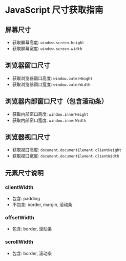 # JavaScript 尺寸获取指南

## 屏幕尺寸

- 获取屏幕高度: `window.screen.height`
- 获取屏幕宽度: `window.screen.width`

## 浏览器窗口尺寸

- 获取浏览器窗口高度: `window.outerHeight`
- 获取浏览器窗口宽度: `window.outerWidth`

## 浏览器内部窗口尺寸（包含滚动条）

- 获取内部窗口高度: `window.innerHeight`
- 获取内部窗口宽度: `window.innerWidth`

## 浏览器视口尺寸

- 获取视口高度: `document.documentElement.clientHeight`
- 获取视口宽度: `document.documentElement.clientWidth`

## 元素尺寸说明

### clientWidth

- 包含: padding
- 不包含: border, margin, 滚动条

### offsetWidth

- 包含: border, 滚动条

### scrollWidth

- 包含: border, 滚动条
